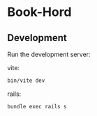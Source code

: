 # Book-Hord

## Development

Run the development server:

vite:
```bash
bin/vite dev
```

rails:
```bash
bundle exec rails s
```
